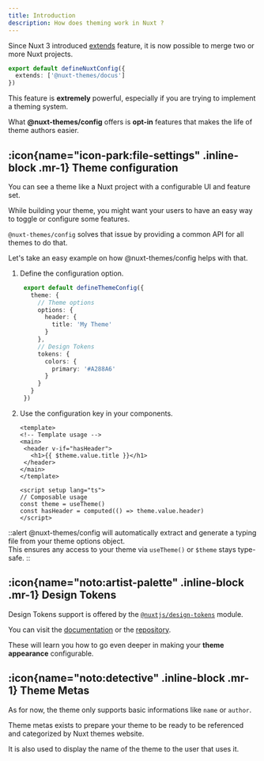 ```yaml
---
title: Introduction
description: How does theming work in Nuxt ?
---
```


Since Nuxt 3 introduced [extends]() feature, it is now possible to merge two or more Nuxt projects.

```ts [nuxt.config.ts]
export default defineNuxtConfig({
  extends: ['@nuxt-themes/docus']
})
```

This feature is **extremely** powerful, especially if you are trying to implement a theming system.

What **@nuxt-themes/config** offers is **opt-in** features that makes the life of theme authors easier.

## :icon{name="icon-park:file-settings" .inline-block .mr-1} Theme configuration

You can see a theme like a Nuxt project with a configurable UI and feature set.

While building your theme, you might want your users to have an easy way to toggle or configure some features.

`@nuxt-themes/config` solves that issue by providing a common API for all themes to do that.

Let's take an easy example on how @nuxt-themes/config helps with that.

1. Define the configuration option.
   ```ts [theme/theme.config.ts]
    export default defineThemeConfig({
      theme: {
        // Theme options
        options: {
          header: {
            title: 'My Theme'
          }
        },
        // Design Tokens
        tokens: {
          colors: {
            primary: '#A288A6'
          }
        }
      }
    })
   ```

2. Use the configuration key in your components.
   ```vue [layout/default.vue]
   <template>
   <!-- Template usage -->
   <main>
    <header v-if="hasHeader">
      <h1>{{ $theme.value.title }}</h1>
    </header>
   </main>
   </template>

   <script setup lang="ts">
   // Composable usage
   const theme = useTheme()
   const hasHeader = computed(() => theme.value.header)
   </script>
   ```

::alert
@nuxt-themes/config will automatically extract and generate a typing file from your theme options object.
<br/>
This ensures any access to your theme via `useTheme()` or `$theme` stays type-safe.
::

## :icon{name="noto:artist-palette" .inline-block .mr-1} Design Tokens

Design Tokens support is offered by the [`@nuxtjs/design-tokens`](https://design-tokens.nuxtjs.org) module.

You can visit the [documentation](https://design-tokens.nuxtjs.org) or the [repository](https://github.com/nuxt-commnunity/design-tokens).

These will learn you how to go even deeper in making your **theme appearance** configurable.

## :icon{name="noto:detective" .inline-block .mr-1} Theme Metas

As for now, the theme only supports basic informations like `name` or `author`.

Theme metas exists to prepare your theme to be ready to be referenced and categorized by Nuxt themes website.

It is also used to display the name of the theme to the user that uses it.
